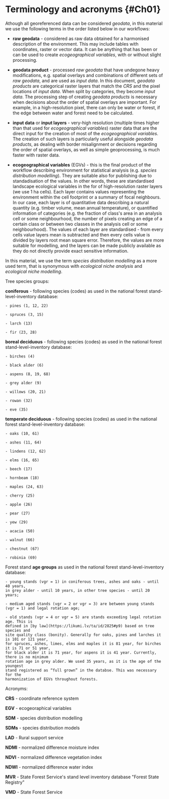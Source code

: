# Terminology and acronyms {#Ch01}

Athough all georeferenced data can be considered *geodata*, in this material we 
use the following terms in the order listed below in our workflows:

- **raw geodata** - considered as raw data obtained for a harmonised description 
of the environment. This may include tables with coordinates, raster or vector data. 
It can be anything that has been or can be used to create *ecogeographical variables*, 
with or without slight processing.

- **geodata product** - processed *raw geodata* that have undegone heavy modifications, e.g. 
spatial overlays and combinations of different sets of *raw geodata*, and are used 
as *input data*. In this document, *geodata products* are categorical 
raster layers that match the *CRS* and the pixel locations of *input data*. When 
split by categories, they become *input data*. The processing step of creating *geodata products* 
is necessary when decisions about the order of spatial overlays are important. For example, 
in a high-resolution pixel, there can only be water or forest, if the edge between water and 
forest need to be calculated.

- **input data** or **input layers** - very-high resolution (multiple times higher than that 
used for *ecogeographical variables*) raster data that are the direct input for the creation 
of most of the *ecogeographical variables*. The creation of such layers is particularly useful 
alongside *geodata products*, as dealing with border misalignment or decisions regarding the 
order of spatial overlays, as well as simple geoprocessing, is much faster with raster 
data.

- **ecogeographical variables** (EGVs) - this is the final product of the workflow 
describing environment for statistical analysis (e.g. *species distribution modelling*). 
They are suitable also for publishing due to standadisation of the values. In other 
words, these are standardised landscape ecological variables in the for of 
high-resolution raster layers (we use 1 ha cells). Each layer contains values 
representing the environment within the cell footprint or a summary of focal 
neighbours. In our case, each layer is of quantitative data describing a natural 
quantity (e.g. timber volume, mean annual temperature), or quantified information of 
categories (e.g. the fraction of class's area in an analysis cell or some neighbourhood, 
the number of pixels creating an edge of a certain class or between two classes in the 
analysis cell or some neighbourhood). The values of each layer are standardised - from 
every cells value layers mean is subtracted and then every cells value is divided 
by layers root mean square error. Therefore, the values are more suitable for 
modelling, and the layers can be made publicly available as they do not directly 
provide exact sensitive information.

In this material, we use the term *species distribution modelling* as a more used term, that 
is synonymous with *ecological niche analysis* and *ecological niche modelling*.

Tree species groups:

**coniferous** - following species (codes) as used in the national forest 
stand-level-inventory database:

    - pines (1, 12, 22)
    
    - spruces (3, 15)
    
    - larch (13)
    
    - fir (23, 28)

**boreal deciduous** - following species (codes) as used in the national forest 
stand-level-inventory database:

    - birches (4)
    
    - black alder (6)
    
    - aspens (8, 19, 68)
    
    - grey alder (9)
    
    - willows (20, 21)
    
    - rowan (32)
    
    - eve (35)

**temperate deciduous** - following species (codes) as used in the national forest 
stand-level-inventory database:

    - oaks (10, 61)
    
    - ashes (11, 64)
    
    - lindens (12, 62)
    
    - elms (16, 65)
    
    - beech (17)
    
    - hornbeam (18)
    
    - maples (24, 63)
    
    - cherry (25)
    
    - apple (26)
    
    - pear (27)
    
    - yew (29)
    
    - acacia (50)
    
    - walnut (66)
    
    - chestnut (67)
    
    - robinia (69)


Forest stand **age groups** as used in the national forest 
stand-level-inventory database:

    - young stands (vgr = 1) in coniferous trees, ashes and oaks - until 40 years, 
    in grey alder - until 10 years, in other tree species - until 20 years;
    
    - medium aged stands (vgr = 2 or vgr = 3) are between young stands (vgr = 1) and legal rotation age;
    
    - old stands (vgr = 4 or vgr = 5) are stands exceeding legal rotation age. This is 
    defined in [by law](https://likumi.lv/ta/id/2825#p9) based on tree species and 
    site quality class (bonity). Generally for oaks, pines and larches it is 101 or 121 year, 
    for spruces, ashes, limes, elms and maples it is 81 year, for birches it is 71 or 51 year, 
    for black alder it is 71 year, for aspens it is 41 year. Currently, there is no minimum 
    rotation age in grey alder. We used 35 years, as it is the age of the youngest 
    stand registered as “full grown” in the databse. This was necessary for the 
    harmonization of EGVs throughout forests.


Acronyms:

**CRS** - coordinate reference system

**EGV** - ecogeoraphical variables

**SDM** - species distribution modelling

**SDMs** - species distribution models

**LAD** - Rural support service

**NDMI** - normalized difference moisture index

**NDVI** - normalized difference vegetation index

**NDWI** - normalized difference water index

**MVR** - State Forest Service's stand level inventory database "Forest State Registry"

**VMD** - State Forest Service
